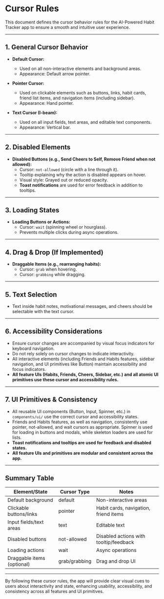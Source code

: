 # Cursor Rules

This document defines the cursor behavior rules for the AI-Powered Habit Tracker app to ensure a smooth and intuitive user experience.

---

## 1. General Cursor Behavior

- **Default Cursor:**

  - Used on all non-interactive elements and background areas.
  - Appearance: Default arrow pointer.

- **Pointer Cursor:**

  - Used on clickable elements such as buttons, links, habit cards, friend list items, and navigation items (including sidebar).
  - Appearance: Hand pointer.

- **Text Cursor (I-beam):**
  - Used on all input fields, text areas, and editable text components.
  - Appearance: Vertical bar.

---

## 2. Disabled Elements

- **Disabled Buttons (e.g., Send Cheers to Self, Remove Friend when not allowed):**
  - Cursor: `not-allowed` (circle with a line through it).
  - Tooltip explaining why the action is disabled appears on hover.
  - Visual style: Grayed out or reduced opacity.
  - **Toast notifications** are used for error feedback in addition to tooltips.

---

## 3. Loading States

- **Loading Buttons or Actions:**
  - Cursor: `wait` (spinning wheel or hourglass).
  - Prevents multiple clicks during async operations.

---

## 4. Drag & Drop (If Implemented)

- **Draggable Items (e.g., rearranging habits):**
  - Cursor: `grab` when hovering.
  - Cursor: `grabbing` while dragging.

---

## 5. Text Selection

- Text inside habit notes, motivational messages, and cheers should be selectable with the text cursor.

---

## 6. Accessibility Considerations

- Ensure cursor changes are accompanied by visual focus indicators for keyboard navigation.
- Do not rely solely on cursor changes to indicate interactivity.
- All interactive elements (including Friends and Habits features, sidebar navigation, and UI primitives like Button) maintain accessibility and focus indicators.
- **All feature UIs (Habits, Friends, Cheers, Sidebar, etc.) and all atomic UI primitives use these cursor and accessibility rules.**

---

## 7. UI Primitives & Consistency

- All reusable UI components (Button, Input, Spinner, etc.) in `components/ui/` use the correct cursor and accessibility states.
- Friends and Habits features, as well as navigation, consistently use pointer, not-allowed, and wait cursors as appropriate. Spinner is used for loading in buttons and modals, while skeleton loaders are used for lists.
- **Toast notifications and tooltips are used for feedback and disabled states.**
- **All feature UIs and primitives are modular and consistent across the app.**

---

## Summary Table

| Element/State              | Cursor Type   | Notes                                  |
| -------------------------- | ------------- | -------------------------------------- |
| Default background         | default       | Non-interactive areas                  |
| Clickable buttons/links    | pointer       | Habit cards, navigation, friend items  |
| Input fields/text areas    | text          | Editable text                          |
| Disabled buttons           | not-allowed   | Disabled actions with tooltip/feedback |
| Loading actions            | wait          | Async operations                       |
| Draggable items (optional) | grab/grabbing | Drag and drop UI                       |

---

By following these cursor rules, the app will provide clear visual cues to users about interactivity and state, enhancing usability, accessibility, and consistency across all features and UI primitives.
